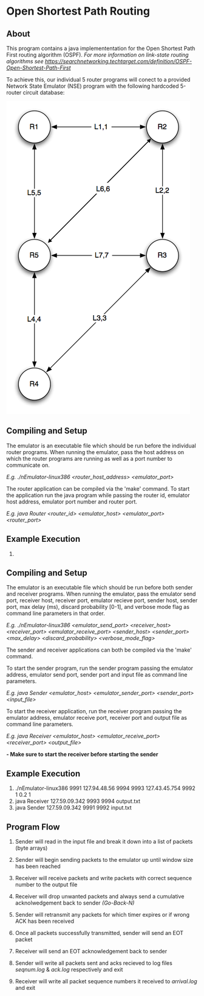 Open Shortest Path Routing
==========================

About
-----

This program contains a java implemententation for the Open Shortest Path First routing algorithm (OSPF). 
*For more information on link-state routing algorithms see https://searchnetworking.techtarget.com/definition/OSPF-Open-Shortest-Path-First*

To achieve this, our individual 5 router programs will conect to a provided Network State Emulator (NSE) program with the following hardcoded 5-router circuit database:

![](topology.png)


Compiling and Setup
-------------------

The emulator is an executable file which should be run before the individual router programs. When running the emulator, pass the host address on which the router programs are running as well as a port number to communicate on.

*E.g. ./nEmulator-linux386 <router_host_address> <emulator_port>* 

The router application can be compiled via the 'make' command. To start the application run the java program while passing the router id, emulator host address, emulator port number and router port.

*E.g. java Router <router_id> <emulator_host> <emulator_port> <router_port>*


Example Execution
-----------------

1.  

Compiling and Setup
-------------------

The emulator is an executable file which should be run before both sender and receiver programs. When running the emulator, pass the emulator send port, receiver host, receiver port, emulator recieve port, sender host, sender port, max delay (ms), discard probability [0-1], and verbose mode flag as command line parameters in that order.

*E.g. ./nEmulator-linux386 <emulator_send_port> <receiver_host> <receiver_port> <emulator_receive_port> <sender_host> <sender_port> <max_delay> <discard_probability> <verbose_mode_flag>* 

The sender and receiver applications can both be compiled via the 'make' command. 

To start the sender program, run the sender program passing the emulator address, emulator send port, sender port and input file as command line parameters.

*E.g. java Sender <emulator_host> <emulator_sender_port> <sender_port> <input_file>*
  
To start the receiver application, run the receiver program passing the emulator address, emulator receive port, receiver port and output file as command line parameters.

*E.g. java Receiver <emulator_host> <emulator_receive_port> <receiver_port> <output_file>*

**- Make sure to start the receiver before starting the sender**


Example Execution
-----------------

1. ./nEmulator-linux386 9991 127.94.48.56 9994 9993 127.43.45.754 9992 1 0.2 1
2. java Receiver 127.59.09.342 9993 9994 output.txt
3. java Sender 127.59.09.342 9991 9992 input.txt


Program Flow
------------

1. Sender will read in the input file and break it down into a list of packets (byte arrays)

2. Sender will begin sending packets to the emulator up until window size has been reached

3. Receiver will receive packets and write packets with correct sequence number to the output file

4. Receiver will drop unwanted packets and always send a cumulative acknolwedgement back to sender *(Go-Back-N)*

5. Sender will retransmit any packets for which timer expires or if wrong ACK has been received

6. Once all packets successfully transmitted, sender will send an EOT packet

7. Receiver will send an EOT acknowledgement back to sender

8. Sender will write all packets sent and acks recieved to log files *seqnum.log* & *ack.log* respectively and exit

9. Receiver will write all packet sequence numbers it received to *arrival.log* and exit


